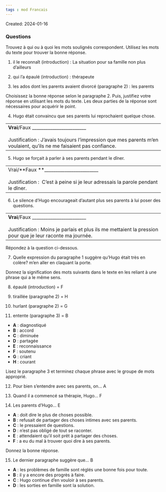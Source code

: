 ```yaml
---
tags : mod Francais
---
```

Created: 2024-01-16

### Questions

Trouvez à qui ou à quoi les mots soulignés correspondent. Utilisez les mots du texte pour trouver la bonne réponse.

1. il le reconnaît (introduction) : La situation pour sa famille non plus d’ailleurs

2. qui l’a épaulé (introduction) : thérapeute

3. les ados dont les parents avaient divorcé (paragraphe 2) : les parents

Choisissez la bonne réponse selon le paragraphe 2. Puis, justifiez votre réponse en utilisant les mots du texte. Les deux parties de la réponse sont nécessaires pour acquérir le point.

4. Hugo était convaincu que ses parents lui reprochaient quelque chose.

|   |
|---|
|**Vrai**/Faux ________________________<br><br>Justification : J’avais toujours l’impression que mes parents m’en voulaient, qu’ils ne me faisaient pas confiance. |

5. Hugo se forçait à parler à ses parents pendant le dîner.

|   |
|---|
|Vrai/**Faux **________________________<br><br>Justification :   C’est à peine si je leur adressais la parole pendant le dîner. |

6. Le silence d’Hugo encourageait d’autant plus ses parents à lui poser des questions.

|   |
|---|
|**Vrai**/Faux ________________________<br><br>Justification : Moins je parlais et plus ils me mettaient la pression pour que je leur raconte ma journée. |

Répondez à la question ci-dessous.

7. Quelle expression du paragraphe 1 suggère qu’Hugo était très en colère?
m’en aller en claquant la porte.

Donnez la signification des mots suivants dans le texte en les reliant à une phrase qui a le même sens.

8. épaulé (introduction) = F

9. tiraillée (paragraphe 2) = H

10. hurlant (paragraphe 2) = G

11. entente (paragraphe 3) = B

- **A** : diagnostiqué
- **B** : accord
- **C** : diminuée
- **D** : partagée
- **E** : reconnaissance
- **F** : soutenu
- **G** : criant
- **H** : courant

Lisez le paragraphe 3 et terminez chaque phrase avec le groupe de mots approprié.

12. Pour bien s’entendre avec ses parents, on… A

13. Quand il a commencé sa thérapie, Hugo… F

14. Les parents d’Hugo… E

- **A** : doit dire le plus de choses possible.
- **B** : refusait de partager des choses intimes avec ses parents.
- **C** : le pressaient de questions.
- **D** : n’est pas obligé de tout se raconter.
- **E** : attendaient qu’il soit prêt à partager des choses.
- **F** : a eu du mal à trouver quoi dire à ses parents.


Donnez la bonne réponse.

15. Le dernier paragraphe suggère que… B

- **A** : les problèmes de famille sont réglés une bonne fois pour toute.
- **B** : il y a encore des progrès à faire.
- **C** : Hugo continue d’en vouloir à ses parents.
- **D** : les sorties en famille sont la solution.